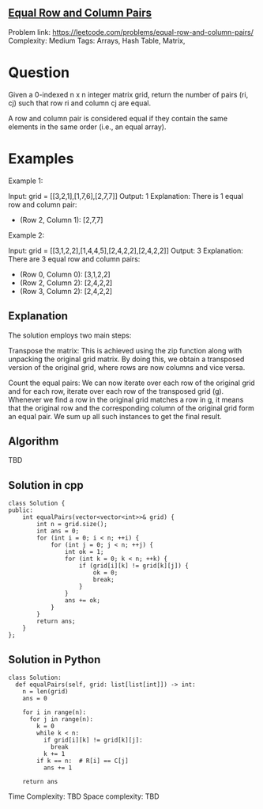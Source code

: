 ## [Equal Row and Column Pairs](https://leetcode.com/problems/equal-row-and-column-pairs/)

Problem link: https://leetcode.com/problems/equal-row-and-column-pairs/
Complexity: Medium
Tags: Arrays, Hash Table, Matrix, 


# Question

Given a 0-indexed n x n integer matrix grid, return the number of pairs (ri, cj) such that row ri and column cj are equal.

A row and column pair is considered equal if they contain the same elements in the same order (i.e., an equal array).


# Examples

Example 1:


Input: grid = [[3,2,1],[1,7,6],[2,7,7]]
Output: 1
Explanation: There is 1 equal row and column pair:
- (Row 2, Column 1): [2,7,7]

Example 2:


Input: grid = [[3,1,2,2],[1,4,4,5],[2,4,2,2],[2,4,2,2]]
Output: 3
Explanation: There are 3 equal row and column pairs:
- (Row 0, Column 0): [3,1,2,2]
- (Row 2, Column 2): [2,4,2,2]
- (Row 3, Column 2): [2,4,2,2]
 

## Explanation

The solution employs two main steps:

Transpose the matrix: This is achieved using the zip function along with unpacking the original grid matrix. By doing this, we obtain a transposed version of the original grid, where rows are now columns and vice versa. 

Count the equal pairs: We can now iterate over each row of the original grid and for each row, iterate over each row of the transposed grid (g). Whenever we find a row in the original grid matches a row in g, it means that the original row and the corresponding column of the original grid form an equal pair. We sum up all such instances to get the final result.

## Algorithm

TBD


## Solution in cpp
```
class Solution {
public:
    int equalPairs(vector<vector<int>>& grid) {
        int n = grid.size();
        int ans = 0;
        for (int i = 0; i < n; ++i) {
            for (int j = 0; j < n; ++j) {
                int ok = 1;
                for (int k = 0; k < n; ++k) {
                    if (grid[i][k] != grid[k][j]) {
                        ok = 0;
                        break;
                    }
                }
                ans += ok;
            }
        }
        return ans;        
    }
};
```

## Solution in Python
```
class Solution:
  def equalPairs(self, grid: list[list[int]]) -> int:
    n = len(grid)
    ans = 0

    for i in range(n):
      for j in range(n):
        k = 0
        while k < n:
          if grid[i][k] != grid[k][j]:
            break
          k += 1
        if k == n:  # R[i] == C[j]
          ans += 1

    return ans
```
Time Complexity: TBD
Space complexity: TBD

